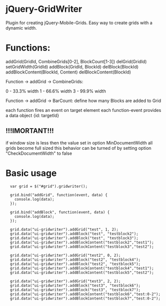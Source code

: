 jQuery-GridWriter
=================

Plugin for creating jQuery-Mobile-Grids.
Easy way to create grids with a dynamic width.

Functions:
==========
addGrid(GridId, CombineGrids[0-2], BlockCount[1-3])
delGrid(GridId)
setGridWidth(GridId)
addBlock(GridId, BlockId) 
delBlock(BlockId)
addBlockContent(BlockId, Content)
delBlockContent(BlockId)
 
 Function -> addGrid -> CombineGrids:
 
 0 - 33.3% width
 1 - 66.6% width
 3 - 99.9% width

 Function -> addGrid -> BarCount:
 define how many Blocks are added to Grid 
 
 each function fires an event on target element
 each function-event provides a data object {id: targetId}
 
  !!!IMORTANT!!!
  --------------
  if window size is less then the value set in option MinDocumentWidth all grids become full sized
  this behavior can be turned of by setting option "CheckDocumentWidth" to false

Basic usage
===========


	  var grid = $("#grid").gridwriter();	

	  grid.bind("addGrid", function(event, data) {
		console.log(data);
	  });
	 
	  grid.bind("addBlock", function(event, data) {
		console.log(data);
	  });
	  
	  grid.data("ui-gridwriter").addGrid("test", 1, 2);
	  grid.data("ui-gridwriter").addBlock("test", "testblock2");
	  grid.data("ui-gridwriter").addBlock("test", "testblock3");
	  grid.data("ui-gridwriter").addBlockContent("testblock2","test1");
	  grid.data("ui-gridwriter").addBlockContent("testblock3","test2");
	
	  grid.data("ui-gridwriter").addGrid("test2", 0, 2);
	  grid.data("ui-gridwriter").addBlock("test2", "testblock4");
	  grid.data("ui-gridwriter").addBlock("test2", "testblock5");
	  grid.data("ui-gridwriter").addBlockContent("testblock4","test1");
	  grid.data("ui-gridwriter").addBlockContent("testblock5","test2");
	  
	  grid.data("ui-gridwriter").addGrid("test3", 2, 2);
	  grid.data("ui-gridwriter").addBlock("test3", "testblock6");
	  grid.data("ui-gridwriter").addBlock("test3", "testblock7");
	  grid.data("ui-gridwriter").addBlockContent("testblock6","test:0-2");
	  grid.data("ui-gridwriter").addBlockContent("testblock7","test:0-2");
